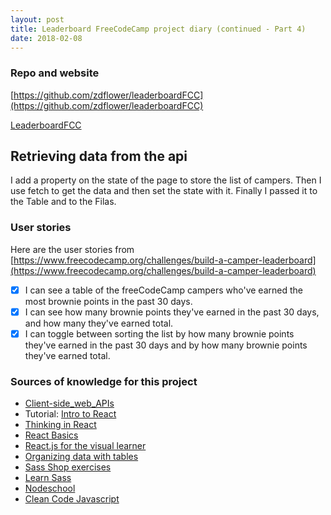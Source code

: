 ```yaml
---
layout: post
title: Leaderboard FreeCodeCamp project diary (continued - Part 4)
date: 2018-02-08
---
```


### Repo and website

[https://github.com/zdflower/leaderboardFCC](https://github.com/zdflower/leaderboardFCC)

[LeaderboardFCC](https://codepen.io/zdflower/pen/vdyjXb)

## Retrieving data from the api

I add a property on the state of the page to store the list of campers.
Then I use fetch to get the data and then set the state with it.
Finally I passed it to the Table and to the Filas.

### User stories

Here are the user stories from [https://www.freecodecamp.org/challenges/build-a-camper-leaderboard](https://www.freecodecamp.org/challenges/build-a-camper-leaderboard)

- [x] I can see a table of the freeCodeCamp campers who've earned the most brownie points in the past 30 days.
- [x] I can see how many brownie points they've earned in the past 30 days, and how many they've earned total.
- [x] I can toggle between sorting the list by how many brownie points they've earned in the past 30 days and by how many brownie points they've earned total.

### Sources of knowledge for this project

* [Client-side_web_APIs](https://developer.mozilla.org/en-US/docs/Learn/JavaScript/Client-side_web_APIs/Third_party_APIs)
* Tutorial: [Intro to React](https://facebook.github.io/react/tutorial/tutorial.html)
* [Thinking in React](https://facebook.github.io/react/docs/thinking-in-react.html)
* [React Basics](https://www.youtube.com/watch?v=QqLkkBKVDyM)
* [React.js for the visual learner](https://medium.com/coding-artist/react-js-for-the-visual-learner-chapter-1-what-is-this-all-about-a0d28cfd33c6)
* [Organizing data with tables](http://learn.shayhowe.com/html-css/organizing-data-with-tables/)
* [Sass Shop exercises](https://github.com/jewlofthelotus/SassShop-exercises)
* [Learn Sass](https://github.com/workshopper/learn-sass)
* [Nodeschool](https://nodeschool.io/)
* [Clean Code Javascript](https://github.com/ryanmcdermott/clean-code-javascript)

